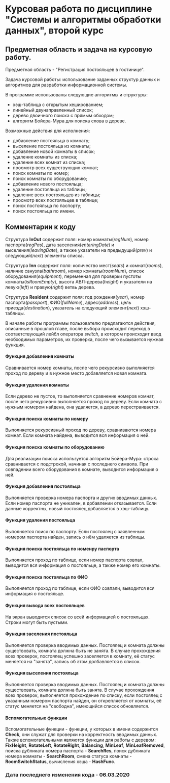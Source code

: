 # Курсовая работа по дисциплине "Системы и алгоритмы обработки данных", второй курс

## Предметная область и задача на курсовую работу.
Предметная область - "Регистрация постояльцев в гостинице".

Задача курсовой работы: использование заданных структур данных и алгоритмов для разработки информационной системы.

В программе использованы следующие алгоритмы и структуры: 
- хэш-таблица с открытым хешированием;
- линейный двунаправленный список;
- дерево двоичного поиска с прямым обходом;
- алгоритм Бойера-Мура для поиска слова в дереве.

Возможные действия для исполнения:
- добавление постояльца в комнату;
- выселение постояльца из комнаты;
- добавление новой комнаты в список;
- удаление комнаты из списка;
- удаление всех комнат из списка;
- просмотр всех существующих комнат;
- поиск комнаты по номер;
- поиск комнаты по оборудованию;
- добавление нового постояльца;
- удаление постояльца из таблицы;
- удаление всех постояльцев из таблицы;
- просмотр всех постояльцев в таблице;
- поиск постояльца по паспорту;
- поиск постояльца по имени.

## Комментарии к коду
Структура **InOut** содержит поля: номер комнаты(*regNum*), номер паспорта(*regPas*), дата заселения(*enteringDate*) и выселения(*leavingDate*), а также указатели на предыдущий(*prev*) и следующий(*next*) элементы списка.

Структура **Inn** содержит поля: количество мест(*seats*) и комнат(*rooms*), наличие санузла(*bathroom*), номер комнаты(*roomNum*), список оборудования(*equipment*), переменная для проверки пустоты комнаты(*isRoomEmpty*), высота АВЛ-дерева(*height*) и указатели на левую(*left*) и правую(*right*) ветвь дерева.

Структура **Resident** содержит поля: год рождения(*year*), номер паспорта(*passport*), ФИО(*fullName*), адрес(*address*), цель приезда(*destination*), указатель на следующий элемент(*next*) хэш-таблицы.

В начале работы программы пользователю предлагаются действия, описанные в прошлой главе, после выбора происходит переход в соответствующий лейбл оператора *switch*, в котором происходит ввод необходимых параметров, их проверка, после чего вызывается нужная функция.

#### Функция добавления комнаты
Сравнивается номер комнаты, после чего рекурсивно выполняется проход по дереву и в нужное место добавляется новая комната.

#### Функция удаления комнаты
Если дерево не пустое, то выполняется сравнение номеров комнат, после чего рекурсивно выполняется проход по дереву. Если комната с нужным номером найдена, она удаляется, а дерево перестраивается.

#### Функция поиска комнаты по номеру
Выполняется рекурсивный проход по дереву, сравниваются номера комнат. Если комната найдена, выводится вся информация о ней.

#### Функция поиска комнаты по оборудованию
Для реализации поиска используется алгоритм Бойера-Мура: строка сравнивается с подстрокой, начиная с последнего символа. При совпадении всего оборудования в комнате, выводится информация о ней.

#### Функция добавления постояльца
Выполняется проверка номера паспорта и других вводимых данных. Если номер паспорта не уникален, в добавлении отказывается. Если данные корректны, новый постоялец добавляется в хэш-таблицу.

#### Функция удаления постояльца
Выполняется поиск по паспорту. Если постоялец с заявленным номером паспорта найден, запись о нём удаляется из таблицы.

#### Функция поиска постояльца по номенру паспорта
Выполняется проход по таблице, если номер паспорта совпал, выводится вся информация о постояльце, а также номер его комнаты.

#### Функция поиска постояльца по ФИО
Выполняется проход по таблице, если ФИО совпали, выводится вся информация о постояльце.

#### Функция вывода всех постояльцев
На экран выводится список со всей информацией о постояльцах. Строки могут быть пустыми.

#### Функция заселения постояльца
Выполняется проверка вводимых данных. Постоялец и комната должны существовать, комната должна быть не занята. В случае прохождения всех проверок, постоялец успешно заселяется в комнату, её статус меняется на "занята", запись об этом долбавляется в список.

#### Функция выселения постояльца
Выполняется проверка вводимых данных. Постоялец и комната должны существовать, комната должна быть занята. В случае прохождения всех проверок, выполняется прохождение по списку, если постоялец с указанным номером паспорта найден, он открепляется от комнаты, её статус меняется на "свободна", имеющийся список обновляется.

#### Вспомогательные функции
Вспомогательные функции - функции, у которых в имени содержится **Check**, они служат для проверки на корректность вводимых данных. Также вспомогательными являются функции для работы с деревом: **FixHeight**, **RotateLeft**, **RotateRight**, **Balancing**, **MinLeaf**, **MinLeafRemoved**, поиска дубликата номера паспорта - **SearchRes**, поиск дубликата номера комнаты - **SearchRoom**, смена статуса комнаты - **RoomSwitchStatus**, вычисления хэша - **HashFunc**.

### Дата последнего изменения кода - 06.03.2020
